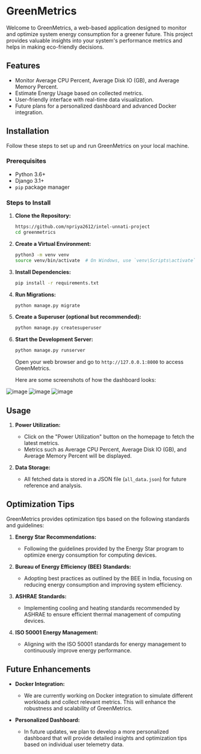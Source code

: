 # GreenMetrics

Welcome to GreenMetrics, a web-based application designed to monitor and optimize system energy consumption for a greener future. This project provides valuable insights into your system's performance metrics and helps in making eco-friendly decisions.

## Features

- Monitor Average CPU Percent, Average Disk IO (GB), and Average Memory Percent.
- Estimate Energy Usage based on collected metrics.
- User-friendly interface with real-time data visualization.
- Future plans for a personalized dashboard and advanced Docker integration.

## Installation

Follow these steps to set up and run GreenMetrics on your local machine.

### Prerequisites

- Python 3.6+
- Django 3.1+
- `pip` package manager

### Steps to Install

1. **Clone the Repository:**

   ```bash
   https://github.com/npriya2612/intel-unnati-project
   cd greenmetrics
   ```

2. **Create a Virtual Environment:**

   ```bash
   python3 -m venv venv
   source venv/bin/activate  # On Windows, use `venv\Scripts\activate`
   ```

3. **Install Dependencies:**

   ```bash
   pip install -r requirements.txt
   ```

4. **Run Migrations:**

   ```bash
   python manage.py migrate
   ```

5. **Create a Superuser (optional but recommended):**

   ```bash
   python manage.py createsuperuser
   ```

6. **Start the Development Server:**

   ```bash
   python manage.py runserver
   ```

   Open your web browser and go to `http://127.0.0.1:8000` to access GreenMetrics.

   Here are some screenshots of how the dashboard looks:

![image](https://github.com/user-attachments/assets/1d956357-4e6f-4f75-a301-174ecc07b59d)
![image](https://github.com/user-attachments/assets/64de5718-03ca-4deb-a5d3-04eb945e997e)
![image](https://github.com/user-attachments/assets/71f2e733-a356-4603-8277-60cd660efc67)


## Usage

1. **Power Utilization:**
   - Click on the "Power Utilization" button on the homepage to fetch the latest metrics.
   - Metrics such as Average CPU Percent, Average Disk IO (GB), and Average Memory Percent will be displayed.

2. **Data Storage:**
   - All fetched data is stored in a JSON file (`all_data.json`) for future reference and analysis.

## Optimization Tips

GreenMetrics provides optimization tips based on the following standards and guidelines:

1. **Energy Star Recommendations:**
   - Following the guidelines provided by the Energy Star program to optimize energy consumption for computing devices.

2. **Bureau of Energy Efficiency (BEE) Standards:**
   - Adopting best practices as outlined by the BEE in India, focusing on reducing energy consumption and improving system efficiency.

3. **ASHRAE Standards:**
   - Implementing cooling and heating standards recommended by ASHRAE to ensure efficient thermal management of computing devices.

4. **ISO 50001 Energy Management:**
   - Aligning with the ISO 50001 standards for energy management to continuously improve energy performance.

## Future Enhancements

- **Docker Integration:**
  - We are currently working on Docker integration to simulate different workloads and collect relevant metrics. This will enhance the robustness and scalability of GreenMetrics.
  
- **Personalized Dashboard:**
  - In future updates, we plan to develop a more personalized dashboard that will provide detailed insights and optimization tips based on individual user telemetry data.


